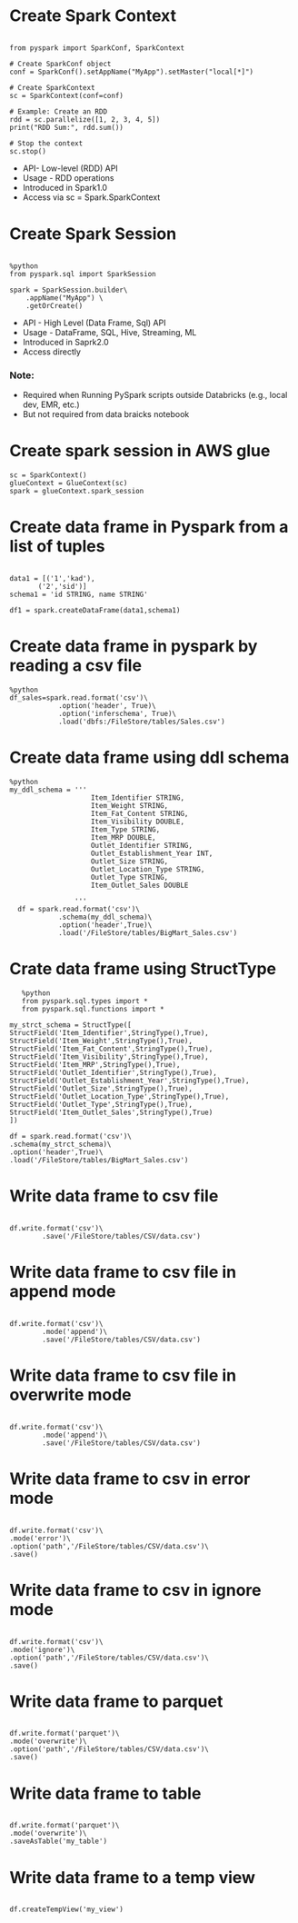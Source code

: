 # Create Spark Context
```

from pyspark import SparkConf, SparkContext

# Create SparkConf object
conf = SparkConf().setAppName("MyApp").setMaster("local[*]")

# Create SparkContext
sc = SparkContext(conf=conf)

# Example: Create an RDD
rdd = sc.parallelize([1, 2, 3, 4, 5])
print("RDD Sum:", rdd.sum())

# Stop the context
sc.stop()

```
- API- Low-level (RDD) API
- Usage - RDD operations
- Introduced in Spark1.0
- Access via sc = Spark.SparkContext

# Create Spark Session
```

%python
from pyspark.sql import SparkSession

spark = SparkSession.builder\
    .appName("MyApp") \
    .getOrCreate()

```
- API - High Level (Data Frame, Sql) API
- Usage - DataFrame, SQL, Hive, Streaming, ML
- Introduced in Saprk2.0
- Access directly
### Note: 
- Required when Running PySpark scripts outside Databricks (e.g., local dev, EMR, etc.)
- But not required from data braicks notebook                    

# Create spark session in AWS glue
```
sc = SparkContext()
glueContext = GlueContext(sc)
spark = glueContext.spark_session

```

# Create data frame in Pyspark from a list of tuples
 ```

data1 = [('1','kad'),
        ('2','sid')]
schema1 = 'id STRING, name STRING' 

df1 = spark.createDataFrame(data1,schema1)

 ```

# Create data frame in pyspark by reading a csv file
```
%python
df_sales=spark.read.format('csv')\
            .option('header', True)\
            .option('inferschema', True)\
            .load('dbfs:/FileStore/tables/Sales.csv')

```
# Create data frame using ddl schema
```
%python
my_ddl_schema = '''
                    Item_Identifier STRING,
                    Item_Weight STRING,
                    Item_Fat_Content STRING, 
                    Item_Visibility DOUBLE,
                    Item_Type STRING,
                    Item_MRP DOUBLE,
                    Outlet_Identifier STRING,
                    Outlet_Establishment_Year INT,
                    Outlet_Size STRING,
                    Outlet_Location_Type STRING, 
                    Outlet_Type STRING,
                    Item_Outlet_Sales DOUBLE 

                ''' 
  df = spark.read.format('csv')\
            .schema(my_ddl_schema)\
            .option('header',True)\
            .load('/FileStore/tables/BigMart_Sales.csv')

```

   # Crate data frame using StructType
```
   %python
   from pyspark.sql.types import * 
   from pyspark.sql.functions import *  

my_strct_schema = StructType([ 
StructField('Item_Identifier',StringType(),True), 
StructField('Item_Weight',StringType(),True), 
StructField('Item_Fat_Content',StringType(),True), 
StructField('Item_Visibility',StringType(),True), 
StructField('Item_MRP',StringType(),True), 
StructField('Outlet_Identifier',StringType(),True), 
StructField('Outlet_Establishment_Year',StringType(),True), 
StructField('Outlet_Size',StringType(),True), 
StructField('Outlet_Location_Type',StringType(),True), 
StructField('Outlet_Type',StringType(),True), 
StructField('Item_Outlet_Sales',StringType(),True)
])

df = spark.read.format('csv')\
.schema(my_strct_schema)\
.option('header',True)\
.load('/FileStore/tables/BigMart_Sales.csv')

```

# Write data frame to csv file
```

df.write.format('csv')\
        .save('/FileStore/tables/CSV/data.csv')

```
# Write data frame to csv file in append mode
```

df.write.format('csv')\
        .mode('append')\
        .save('/FileStore/tables/CSV/data.csv')

```
# Write data frame to csv file in overwrite mode
```

df.write.format('csv')\
        .mode('append')\
        .save('/FileStore/tables/CSV/data.csv')

```
# Write data frame to csv in error mode
```

df.write.format('csv')\
.mode('error')\
.option('path','/FileStore/tables/CSV/data.csv')\
.save()

```
# Write data frame to csv in ignore mode
```

df.write.format('csv')\
.mode('ignore')\
.option('path','/FileStore/tables/CSV/data.csv')\
.save()

```
# Write data frame to parquet 
```

df.write.format('parquet')\
.mode('overwrite')\
.option('path','/FileStore/tables/CSV/data.csv')\
.save()

```
# Write data frame to table
```

df.write.format('parquet')\
.mode('overwrite')\
.saveAsTable('my_table')

```
# Write data frame to a temp view 
```

df.createTempView('my_view')

```

